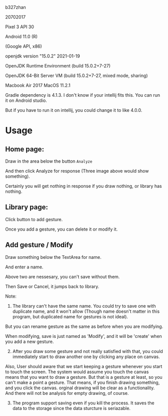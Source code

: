 b327zhan

20702017

Pixel 3 API 30

Android 11.0 (R) 

(Google API, x86)

openjdk version "15.0.2" 2021-01-19

OpenJDK Runtime Environment (build 15.0.2+7-27)

OpenJDK 64-Bit Server VM (build 15.0.2+7-27, mixed mode, sharing)

Macbook Air 2017 MacOS 11.2.1

Gradle dependency is 4.1.3. I don't know if your intellij fits this. You can run it on Android studio.

But if you have to run it on intellij, you could change it to like 4.0.0.

# Usage

## Home page:

Draw in the area below the button `Analyze`

And then click Analyze for response (Three image above would show something).

Certainly you will get nothing in response if you draw nothing, or library has nothing.

## Library page:

Click button to add gesture.

Once you add a gesture, you can delete it or modify it.

## Add gesture / Modify

Draw something below the TextArea for name.

And enter a name.

Above two are nessesary, you can't save without them.

Then Save or Cancel, it jumps back to library.

Note:

1. The library can't have the same name. You could try to save one with duplicate name, and it won't allow (Though name doesn't matter in this program, but duplicated name for gestures is not ideal).

But you can rename gesture as the same as before when you are modifying.

When modifying, save is just named as 'Modify', and it will be 'create' when you add a new gesture.

2. After you draw some gesture and not really satisfied with that, you could immediately start to draw another one by clicking any place on canvas.

Also, User should aware that we start keeping a gesture whenever you start to touch the screen. The system would assume you touch the canvas means that you want to draw a gesture. But that is a gesture at least, so you can't make a point a gesture. That means, if you finish drawing something, and you click the canvas. orginal drawing will be clear as a functionality. And there will not be analysis for empty drawing, of course.

3. The program support saving even if you kill the process. It saves the data to the storage since the data sturcture is seriazable.



